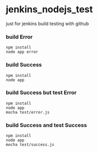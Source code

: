 # jenkins_nodejs_test
just for jenkins build testing with github
 
### build Error

    npm install
    node app error

### build Success

    npm install
    node app 

### build Success but test Error
    
    npm install
    node app
    mocha test/error.js

### build Success and test Success

    npm install
    node app
    mocha test/success.js
